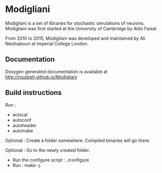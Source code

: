 # Modigliani

Modigliani is a set of libraries for stochastic simulations of neurons. Modigliani was first started at the University of Cambridge by Aldo Faisal. 

From 2010 to 2015, Modigliani was developed and maintained by Ali Neishabouri at Imperial College London. 

## Documentation
Doxygen generated documentation is available at http://rouzbeh.github.io/Modigliani

## Build instructions
Run :
* aclocal
* autoconf
* autoheader
* automake

Optional : Create a folder somewhere. Compiled binaries will go there.

Optional : Go to the newly created folder.
* Run the configure script : ./configure
* Run : make -j.
